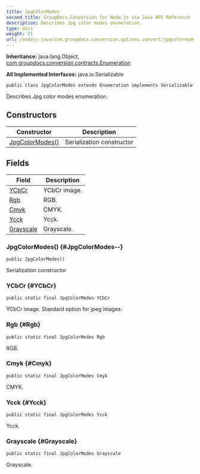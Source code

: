 ```yaml
---
title: JpgColorModes
second_title: GroupDocs.Conversion for Node.js via Java API Reference
description: Describes Jpg color modes enumeration.
type: docs
weight: 21
url: /nodejs-java/com.groupdocs.conversion.options.convert/jpgcolormodes/
---
```

**Inheritance:**
java.lang.Object, [com.groupdocs.conversion.contracts.Enumeration](../../com.groupdocs.conversion.contracts/enumeration)

**All Implemented Interfaces:**
java.io.Serializable
```
public class JpgColorModes extends Enumeration implements Serializable
```

Describes Jpg color modes enumeration.
## Constructors

| Constructor | Description |
| --- | --- |
| [JpgColorModes()](#JpgColorModes--) | Serialization constructor |
## Fields

| Field | Description |
| --- | --- |
| [YCbCr](#YCbCr) | YCbCr image. |
| [Rgb](#Rgb) | RGB. |
| [Cmyk](#Cmyk) | CMYK. |
| [Ycck](#Ycck) | Ycck. |
| [Grayscale](#Grayscale) | Grayscale. |
### JpgColorModes() {#JpgColorModes--}
```
public JpgColorModes()
```


Serialization constructor

### YCbCr {#YCbCr}
```
public static final JpgColorModes YCbCr
```


YCbCr image. Standard option for jpeg images.

### Rgb {#Rgb}
```
public static final JpgColorModes Rgb
```


RGB.

### Cmyk {#Cmyk}
```
public static final JpgColorModes Cmyk
```


CMYK.

### Ycck {#Ycck}
```
public static final JpgColorModes Ycck
```


Ycck.

### Grayscale {#Grayscale}
```
public static final JpgColorModes Grayscale
```


Grayscale.

